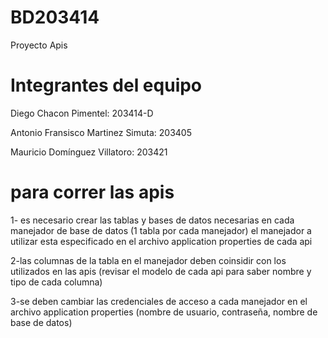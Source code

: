 # BD203414
Proyecto Apis

# Integrantes del equipo
Diego Chacon Pimentel: 203414-D

Antonio Fransisco Martinez Simuta: 203405

Mauricio Domínguez Villatoro: 203421

# para correr las apis
1- es necesario crear las tablas y bases de datos necesarias en cada manejador de base de datos (1 tabla por cada manejador)
el manejador a utilizar esta especificado en el archivo application properties de cada api

2-las columnas de la tabla en el manejador deben coinsidir con los utilizados en las apis (revisar el modelo de cada api para saber nombre y tipo de cada columna)

3-se deben cambiar las credenciales de acceso a cada manejador en el archivo application properties (nombre de usuario, contraseña, nombre de base de datos)



